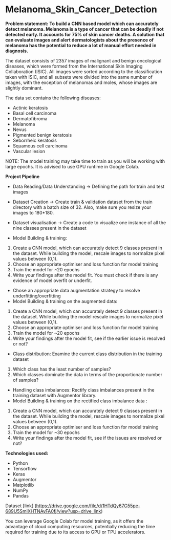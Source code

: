 # Melanoma_Skin_Cancer_Detection

**Problem statement: To build a CNN based model which can accurately detect melanoma. Melanoma is a type of cancer that can be deadly if not detected early. It accounts for 75% of skin cancer deaths. A solution that can evaluate images and alert dermatologists about the presence of melanoma has the potential to reduce a lot of manual effort needed in diagnosis.**

The dataset consists of 2357 images of malignant and benign oncological diseases, which were formed from the International Skin Imaging Collaboration (ISIC). All images were sorted according to the classification taken with ISIC, and all subsets were divided into the same number of images, with the exception of melanomas and moles, whose images are slightly dominant.

The data set contains the following diseases:

- Actinic keratosis
- Basal cell carcinoma
- Dermatofibroma
- Melanoma
- Nevus
- Pigmented benign keratosis
- Seborrheic keratosis
- Squamous cell carcinoma
- Vascular lesion

NOTE: The model training may take time to train as you will be working with large epochs. It is advised to use GPU runtime in Google Colab.
 
**Project Pipeline**
- Data Reading/Data Understanding → Defining the path for train and test images 
- Dataset Creation → Create train & validation dataset from the train directory with a batch size of 32. Also, make sure you resize your images to 180*180.
- Dataset visualisation → Create a code to visualize one instance of all the nine classes present in the dataset
  
- Model Building & training: 
1. Create a CNN model, which can accurately detect 9 classes present in the dataset. While building the model, rescale images to normalize pixel values between (0,1).
2. Choose an appropriate optimiser and loss function for model training
3. Train the model for ~20 epochs
4. Write your findings after the model fit. You must check if there is any evidence of model overfit or underfit.
- Chose an appropriate data augmentation strategy to resolve underfitting/overfitting
- Model Building & training on the augmented data:
1. Create a CNN model, which can accurately detect 9 classes present in the dataset. While building the model rescale images to normalize pixel values between (0,1).
2. Choose an appropriate optimiser and loss function for model training
3. Train the model for ~20 epochs
4. Write your findings after the model fit, see if the earlier issue is resolved or not?
- Class distribution: Examine the current class distribution in the training dataset
1. Which class has the least number of samples?
2. Which classes dominate the data in terms of the proportionate number of samples?
- Handling class imbalances: Rectify class imbalances present in the training dataset with Augmentor library.
- Model Building & training on the rectified class imbalance data :
1. Create a CNN model, which can accurately detect 9 classes present in the dataset. While building the model, rescale images to normalize pixel values between (0,1).
2. Choose an appropriate optimiser and loss function for model training
3. Train the model for ~30 epochs
4. Write your findings after the model fit, see if the issues are resolved or not?

**Technologies used:**
- Python
- Tensorflow
- Keras
- Augmentor
- Matplotlib
- NumPy
- Pandas

Dataset [link] (https://drive.google.com/file/d/1HTdQy67G55pe-689U5SmiXHTNAyFA0fj/view?usp=drive_link)

You can leverage Google Colab for model training, as it offers the advantage of cloud computing resources, potentially reducing the time required for training due to its access to GPU or TPU accelerators.
